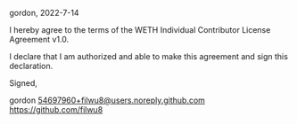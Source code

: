 

gordon, 2022-7-14

I hereby agree to the terms of the WETH Individual Contributor License
Agreement v1.0.

I declare that I am authorized and able to make this agreement and sign this
declaration.

Signed,

gordon 54697960+filwu8@users.noreply.github.com https://github.com/filwu8
